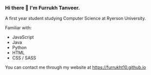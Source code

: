 ### Hi there 👋 I'm Furrukh Tanveer.

A first year student studying Computer Science at Ryerson University. 

Familiar with:
- JavaScript
- Java
- Python
- HTML
- CSS / SASS

You can contact me through my website at https://furrukht10.github.io


<!--
**furrukht10/furrukht10** is a ✨ _special_ ✨ repository because its `README.md` (this file) appears on your GitHub profile.

Here are some ideas to get you started:

- 🔭 I’m currently working on ...
- 🌱 I’m currently learning ...
- 👯 I’m looking to collaborate on ...
- 🤔 I’m looking for help with ...
- 💬 Ask me about ...
- 📫 How to reach me: ...
- 😄 Pronouns: ...
- ⚡ Fun fact: ...
-->
